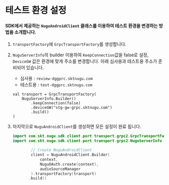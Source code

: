 # 테스트 환경 설정

#### SDK에서 제공하는 `NuguAndroidClient` 클래스를 이용하여 테스트 환경을 변경하는 방법을 소개합니다.

1. `transportFactory`에 `GrpcTransportFactory`를 생성합니다.
2. `NuguServerInfo`의 builder 이용하여 `KeepConnection`값을  false로 설정, `DeviceGW` 값은 환경에 맞게 주소를 변경합니다.  아래 심사용과 테스트용 주소가 준비되어 있습니다.

   * 심사용 : `review-dggprc.sktnugu.com` 
   * 테스트용 : `test-dggprc.sktnugu.com`

   ```text
   val transport = GrpcTransportFactory(
       NuguServerInfo.Builder()
           .keepConnection(false)
           .deviceGW("stg-gw-grpc.sktnugu.com")
           .build()
   )
   ```

3. 마지막으로 `NuguAndroidClient`를 생성하면 모든 설정이 완료 됩니다.

   ```kotlin
   import com.skt.nugu.sdk.client.port.transport.grpc2.GrpcTransportFactory
   import com.skt.nugu.sdk.client.port.transport.grpc2.NuguServerInfo

           // Create NuguAndroidClient
           client = NuguAndroidClient.Builder(
               context,
               NuguOAuth.create(context),
               audioSourceManager
           ).transportFactory(transport)
          .build()
   ```






